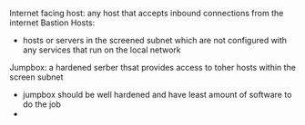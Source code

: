 Internet facing host: any host that accepts inbound connections from the internet
Bastion Hosts: 
- hosts or servers in the screened subnet which are not configured with any services that run on the local network 

Jumpbox: a hardened serber thsat provides access to toher hosts within the screen subnet 
- jumpbox should be well hardened and have least amount of software to do the job
- 